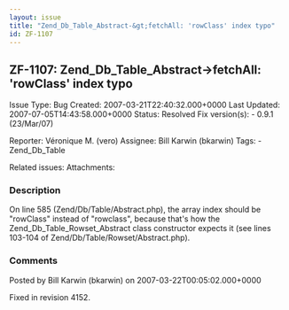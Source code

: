 ```yaml
---
layout: issue
title: "Zend_Db_Table_Abstract-&gt;fetchAll: 'rowClass' index typo"
id: ZF-1107
---
```


ZF-1107: Zend\_Db\_Table\_Abstract->fetchAll: 'rowClass' index typo
-------------------------------------------------------------------

 Issue Type: Bug Created: 2007-03-21T22:40:32.000+0000 Last Updated: 2007-07-05T14:43:58.000+0000 Status: Resolved Fix version(s): - 0.9.1 (23/Mar/07)
 
 Reporter:  Véronique M. (vero)  Assignee:  Bill Karwin (bkarwin)  Tags: - Zend\_Db\_Table
 
 Related issues: 
 Attachments: 
### Description

On line 585 (Zend/Db/Table/Abstract.php), the array index should be "rowClass" instead of "rowclass", because that's how the Zend\_Db\_Table\_Rowset\_Abstract class constructor expects it (see lines 103-104 of Zend/Db/Table/Rowset/Abstract.php).

 

 

### Comments

Posted by Bill Karwin (bkarwin) on 2007-03-22T00:05:02.000+0000

Fixed in revision 4152.

 

 